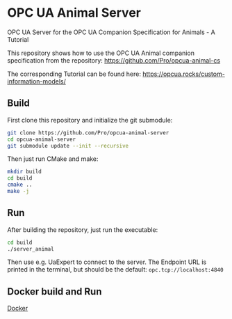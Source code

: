 # OPC UA Animal Server

OPC UA Server for the OPC UA Companion Specification for Animals - A Tutorial 

This repository shows how to use the OPC UA Animal companion specification from the repository:
https://github.com/Pro/opcua-animal-cs

The corresponding Tutorial can be found here:
https://opcua.rocks/custom-information-models/

## Build

First clone this repository and initialize the git submodule:

```bash
git clone https://github.com/Pro/opcua-animal-server
cd opcua-animal-server
git submodule update --init --recursive
```

Then just run CMake and make:

```bash
mkdir build
cd build
cmake ..
make -j
```

## Run

After building the repository, just run the executable:

```bash
cd build
./server_animal
```

Then use e.g. UaExpert to connect to the server.
The Endpoint URL is printed in the terminal, but should be the default: `opc.tcp://localhost:4840`

## Docker build and Run
[Docker](docker/README.md)